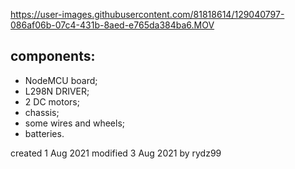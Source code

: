 

https://user-images.githubusercontent.com/81818614/129040797-086af06b-07c4-431b-8aed-e765da384ba6.MOV



## components:
- NodeMCU board;
- L298N DRIVER;
- 2 DC motors;
- chassis;
- some wires and wheels;
- batteries.

created 1 Aug 2021
modified 3 Aug 2021
by rydz99
